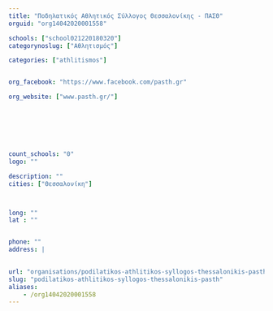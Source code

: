 ```yaml
---
title: "Ποδηλατικός Αθλητικός Σύλλογος Θεσσαλονίκης - ΠΑΣΘ"
orguid: "org14042020001558"

schools: ["school021220180320"]
categorynoslug: ["Αθλητισμός"]

categories: ["athlitismos"]


org_facebook: "https://www.facebook.com/pasth.gr"

org_website: ["www.pasth.gr/"]







count_schools: "0"
logo: ""

description: ""
cities: ["Θεσσαλονίκη"]



long: ""
lat : ""


phone: ""
address: |
    

url: "organisations/podilatikos-athlitikos-syllogos-thessalonikis-pasth/thessaloniki/athlitismos"
slug: "podilatikos-athlitikos-syllogos-thessalonikis-pasth"
aliases:
    - /org14042020001558
---
```



